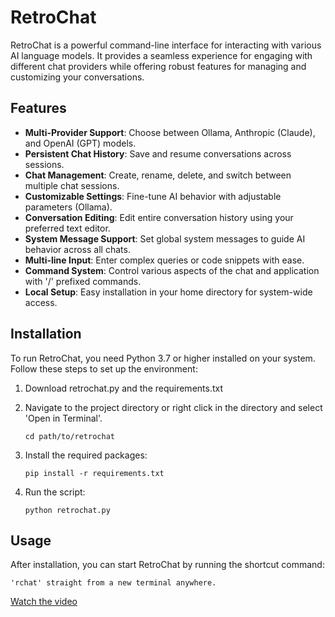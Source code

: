# RetroChat

RetroChat is a powerful command-line interface for interacting with various AI language models. It provides a seamless experience for engaging with different chat providers while offering robust features for managing and customizing your conversations.

## Features

- **Multi-Provider Support**: Choose between Ollama, Anthropic (Claude), and OpenAI (GPT) models.
- **Persistent Chat History**: Save and resume conversations across sessions.
- **Chat Management**: Create, rename, delete, and switch between multiple chat sessions.
- **Customizable Settings**: Fine-tune AI behavior with adjustable parameters (Ollama).
- **Conversation Editing**: Edit entire conversation history using your preferred text editor.
- **System Message Support**: Set global system messages to guide AI behavior across all chats.
- **Multi-line Input**: Enter complex queries or code snippets with ease.
- **Command System**: Control various aspects of the chat and application with '/' prefixed commands.
- **Local Setup**: Easy installation in your home directory for system-wide access.

## Installation

To run RetroChat, you need Python 3.7 or higher installed on your system. Follow these steps to set up the environment:

1. Download retrochat.py and the requirements.txt

2. Navigate to the project directory or right click in the directory and select 'Open in Terminal'.
   ```
   cd path/to/retrochat
   ```

3. Install the required packages:
   ```
   pip install -r requirements.txt
   ```

4. Run the script:
   ```
   python retrochat.py
   ```

## Usage

After installation, you can start RetroChat by running the shortcut command:

```
'rchat' straight from a new terminal anywhere.
```
[Watch the video](https://vimeo.com/981646011)
